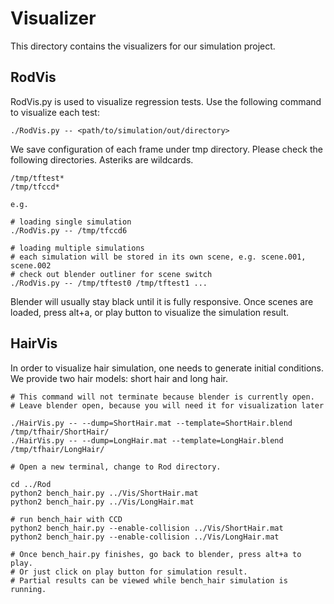 # Visualizer

This directory contains the visualizers for our simulation project.

## RodVis

RodVis.py is used to visualize regression tests. Use the following
command to visualize each test:

```
./RodVis.py -- <path/to/simulation/out/directory>
```

We save configuration of each frame under tmp directory.
Please check the following directories. Asteriks are wildcards.

```
/tmp/tftest*
/tmp/tfccd*

e.g.

# loading single simulation
./RodVis.py -- /tmp/tfccd6

# loading multiple simulations
# each simulation will be stored in its own scene, e.g. scene.001, scene.002
# check out blender outliner for scene switch
./RodVis.py -- /tmp/tftest0 /tmp/tftest1 ...
```

Blender will usually stay black until it is fully responsive.
Once scenes are loaded, press alt+a, or play button to visualize
the simulation result.

## HairVis

In order to visualize hair simulation, one needs to generate
initial conditions. We provide two hair models: short hair and long hair.

```
# This command will not terminate because blender is currently open.
# Leave blender open, because you will need it for visualization later

./HairVis.py -- --dump=ShortHair.mat --template=ShortHair.blend /tmp/tfhair/ShortHair/
./HairVis.py -- --dump=LongHair.mat --template=LongHair.blend /tmp/tfhair/LongHair/

# Open a new terminal, change to Rod directory.

cd ../Rod
python2 bench_hair.py ../Vis/ShortHair.mat
python2 bench_hair.py ../Vis/LongHair.mat

# run bench_hair with CCD
python2 bench_hair.py --enable-collision ../Vis/ShortHair.mat
python2 bench_hair.py --enable-collision ../Vis/LongHair.mat

# Once bench_hair.py finishes, go back to blender, press alt+a to play.
# Or just click on play button for simulation result.
# Partial results can be viewed while bench_hair simulation is running.
```
